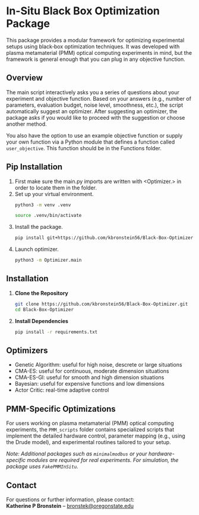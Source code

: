 # In-Situ Black Box Optimization Package

This package provides a modular framework for optimizing experimental setups using black‑box optimization techniques. It was developed with plasma metamaterial (PMM) optical computing experiments in mind, but the framework is general enough that you can plug in any objective function.

## Overview

The main script interactively asks you a series of questions about your experiment and objective function. Based on your answers (e.g., number of parameters, evaluation budget, noise level, smoothness, etc.), the script automatically suggest an optimizer. After suggesting an optimizer, the package asks if you would like to proceed with the suggestion or choose another method. 

You also have the option to use an example objective function or supply your own function via a Python module that defines a function called `user_objective`. This function should be in the Functions folder.

## Pip Installation

1. First make sure the main.py imports are written with <Optimizer.> in order to locate them in the folder.
2. Set up your virtual environment.
   ```bash
   python3 -m venv .venv
   ```
   ```bash
   source .venv/bin/activate
   ```
3. Install the package.
   ```bash
   pip install git+https://github.com/kbronstein56/Black-Box-Optimizer.git
   ```
5. Launch optimizer.
   ```bash
   python3 -m Optimizer.main
   ```

## Installation

1. **Clone the Repository**

   ```bash
   git clone https://github.com/kbronstein56/Black-Box-Optimizer.git
   cd Black-Box-Optimizer
   ```

2. **Install Dependencies**
    ```bash
    pip install -r requirements.txt
    ```

## Optimizers
- Genetic Algorithm: useful for high noise, descrete or large situations
- CMA-ES: useful for continuous, moderate dimension situations
- CMA-ES-GI: useful for smooth and high dimension situations
- Bayesian: useful for expensive functions and low dimensions
- Actor Critic: real-time adaptive control

## PMM-Specific Optimizations

For users working on plasma metamaterial (PMM) optical computing experiments, the `PMM_scripts` folder contains specialized scripts that implement the detailed hardware control, parameter mapping (e.g., using the Drude model), and experimental routines tailored to your setup.

*Note: Additional packages such as `minimalmodbus` or your hardware-specific modules are required for real experiments. For simulation, the package uses `FakePMMInSitu`.*

## Contact

For questions or further information, please contact:  
**Katherine P Bronstein** – bronstek@oregonstate.edu
